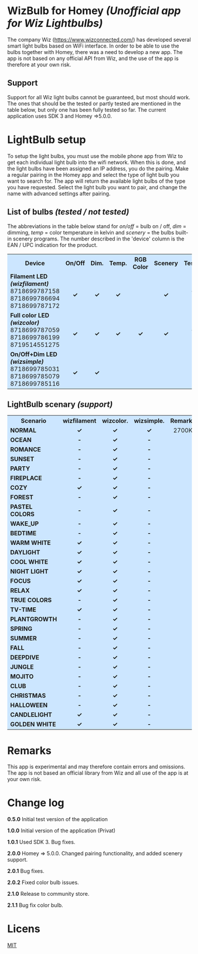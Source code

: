 # WizBulb for Homey *(Unofficial app for Wiz Lightbulbs)*The company Wiz (https://www.wizconnected.com/) has developed several smart light bulbs based on WiFi interface. In order to be able to use the bulbs together with Homey, there was a need to develop a new app. The app is not based on any official API from Wiz, and the use of the app is therefore at your own risk.## SupportSupport for all Wiz light bulbs cannot be guaranteed, but most should work. The ones that should be the tested or partly tested are mentioned in the table below, but only one has been fully tested so far. The current application uses SDK 3 and Homey =>5.0.0.# LightBulb setupTo setup the light bulbs, you must use the mobile phone app from Wiz to get each individual light bulb into the wifi network. When this is done, and the light bulbs have been assigned an IP address, you do the pairing. Make a regular pairing in the Homey app and select the type of light bulb you want to search for. The app will return the available light bulbs of the type you have requested. Select the light bulb you want to pair, and change the name with advanced settings after pairing.## List of bulbs *(tested / not tested)*The abbreviations in the table below stand for *on/off* = bulb on / off, *dim* = dimming, *temp* = color temperature in kelvin and *scenery* = the bulbs built-in scenery programs. The number described in the 'device' column is the EAN / UPC indication for the product.<center><table style="background:#cce6ff">  <tr>    <th style="width:150px">Device</th>    <th  style="width:75px">On/Off</th>    <th  style="width:75px">Dim.</th>    <th  style="width:75px">Temp.</th>    <th  style="width:75px">RGB Color</th>    <th  style="width:75px">Scenery</th>    <th  style="width:75px">Tested</th>  </tr>  <tr>    <td><b>Filament LED<br><i>(wizfilament)</i></b>  <br>8718699787158<br>8718699786694<br>8718699787172</td>    <td style="text-align:center"><br><b>&checkmark;</b></td>    <td style="text-align:center"><br><b>&checkmark;</b></td>    <td style="text-align:center"><br><b>&checkmark;</b></td>    <td style="text-align:center"> </td>    <td style="text-align:center"><br><b>&checkmark;</b></td>    <td style="text-align:center"><br><br><b>&checkmark;</b><br>-<br>-</td>  </tr>  <tr>    <td><b>Full color LED<br><i>(wizcolor)</i></b><br>8718699787059<br>8718699786199<br>8719514551275</td>    <td style="text-align:center"><br><b>&checkmark;</b></td>    <td style="text-align:center"><br><b>&checkmark;</b></td>    <td style="text-align:center"><br><b>&checkmark;</b></td>    <td style="text-align:center"><br><b>&checkmark;</b></td>    <td style="text-align:center"><br><b>&checkmark;</b></td>    <td style="text-align:center"><br><br><b>&checkmark;</b><br>-<br>-</td>  </tr><tr>    <td><b>On/Off+Dim LED<br><i>(wizsimple)</i></b><br>8718699785031<br>8718699785079<br>8718699785116</td>    <td style="text-align:center"><br><b>&checkmark;</b></td>    <td style="text-align:center"><br><b>&checkmark;</b></td>    <td style="text-align:center"><br><b></b></td>    <td style="text-align:center"><br><b></b></td>    <td style="text-align:center"><br><b></b></td>    <td style="text-align:center"><br><br>-<br>-<br>-</td>  </tr></table></center>## LightBulb scenary *(support)*<center><table style="background:#cce6ff">  <tr>    <th style="width:150px">Scenario</th>    <th  style="width:100px">wizfilament</th>    <th  style="width:100px">wizcolor.</th>    <th  style="width:100px">wizsimple.</th>    <th  style="width:100px">Remarks</th>  </tr>  <tr>    <td><b>NORMAL</b></td>    <td style="text-align:center"><b>&checkmark;</b></td>    <td style="text-align:center"><b>&checkmark;</b></td>    <td style="text-align:center"><b>&checkmark;</b></td>    <td style="text-align:center">2700K</td>  </tr>  <tr>    <td><b>OCEAN</b></td>    <td style="text-align:center"><b>-</b></td>    <td style="text-align:center"><b>&checkmark;</b></td>    <td style="text-align:center"><b>-</b></td>    <td style="text-align:center"> </td>  </tr>  <tr>    <td><b>ROMANCE</b></td>    <td style="text-align:center"><b>-</b></td>    <td style="text-align:center"><b>&checkmark;</b></td>    <td style="text-align:center"><b>-</b></td>    <td style="text-align:center"> </td>  </tr>  <tr>    <td><b>SUNSET</b></td>    <td style="text-align:center"><b>-</b></td>    <td style="text-align:center"><b>&checkmark;</b></td>    <td style="text-align:center"><b>-</b></td>    <td style="text-align:center"> </td>  </tr>  <tr>    <td><b>PARTY</b></td>    <td style="text-align:center"><b>-</b></td>    <td style="text-align:center"><b>&checkmark;</b></td>    <td style="text-align:center"><b>-</b></td>    <td style="text-align:center"> </td>  </tr>  <tr>    <td><b>FIREPLACE</b></td>    <td style="text-align:center"><b>-</b></td>    <td style="text-align:center"><b>&checkmark;</b></td>    <td style="text-align:center"><b>-</b></td>    <td style="text-align:center"> </td>  </tr>  <tr>    <td><b>COZY</b></td>    <td style="text-align:center"><b>&checkmark;</b></td>    <td style="text-align:center"><b>&checkmark;</b></td>    <td style="text-align:center"><b>-</b></td>    <td style="text-align:center"> </td>  </tr>  <tr>    <td><b>FOREST</b></td>    <td style="text-align:center"><b>-</b></td>    <td style="text-align:center"><b>&checkmark;</b></td>    <td style="text-align:center"><b>-</b></td>    <td style="text-align:center"> </td>  </tr>  <tr>    <td><b>PASTEL COLORS</b></td>    <td style="text-align:center"><b>-</b></td>    <td style="text-align:center"><b>&checkmark;</b></td>    <td style="text-align:center"><b>-</b></td>    <td style="text-align:center"> </td>  </tr>  <tr>    <td><b>WAKE_UP</b></td>    <td style="text-align:center"><b>-</b></td>    <td style="text-align:center"><b>&checkmark;</b></td>    <td style="text-align:center"><b>-</b></td>    <td style="text-align:center"> </td>  </tr>  <tr>    <td><b>BEDTIME</b></td>    <td style="text-align:center"><b>-</b></td>    <td style="text-align:center"><b>&checkmark;</b></td>    <td style="text-align:center"><b>-</b></td>    <td style="text-align:center"> </td>  </tr>  <tr>    <td><b>WARM WHITE</b></td>    <td style="text-align:center"><b>&checkmark;</b></td>    <td style="text-align:center"><b>&checkmark;</b></td>    <td style="text-align:center"><b>-</b></td>    <td style="text-align:center"> </td>  </tr>  <tr>    <td><b>DAYLIGHT</b></td>    <td style="text-align:center"><b>&checkmark;</b></td>    <td style="text-align:center"><b>&checkmark;</b></td>    <td style="text-align:center"><b>-</b></td>    <td style="text-align:center"> </td>  </tr>  <tr>    <td><b>COOL WHITE</b></td>    <td style="text-align:center"><b>&checkmark;</b></td>    <td style="text-align:center"><b>&checkmark;</b></td>    <td style="text-align:center"><b>-</b></td>    <td style="text-align:center"> </td>  </tr>  <tr>    <td><b>NIGHT LIGHT</b></td>    <td style="text-align:center"><b>&checkmark;</b></td>    <td style="text-align:center"><b>&checkmark;</b></td>    <td style="text-align:center"><b>-</b></td>    <td style="text-align:center"> </td>  </tr>  <tr>    <td><b>FOCUS</b></td>    <td style="text-align:center"><b>&checkmark;</b></td>    <td style="text-align:center"><b>&checkmark;</b></td>    <td style="text-align:center"><b>-</b></td>    <td style="text-align:center"> </td>  </tr>  <tr>    <td><b>RELAX</b></td>    <td style="text-align:center"><b>&checkmark;</b></td>    <td style="text-align:center"><b>&checkmark;</b></td>    <td style="text-align:center"><b>-</b></td>    <td style="text-align:center"> </td>  </tr>  <tr>    <td><b>TRUE COLORS</b></td>    <td style="text-align:center"><b>-</b></td>    <td style="text-align:center"><b>&checkmark;</b></td>    <td style="text-align:center"><b>-</b></td>    <td style="text-align:center"> </td>  </tr>  <tr>    <td><b>TV-TIME</b></td>    <td style="text-align:center"><b>&checkmark;</b></td>    <td style="text-align:center"><b>&checkmark;</b></td>    <td style="text-align:center"><b>-</b></td>    <td style="text-align:center"> </td>  </tr>  <tr>    <td><b>PLANTGROWTH</b></td>    <td style="text-align:center"><b>-</b></td>    <td style="text-align:center"><b>&checkmark;</b></td>    <td style="text-align:center"><b>-</b></td>    <td style="text-align:center"> </td>  </tr>  <tr>    <td><b>SPRING</b></td>    <td style="text-align:center"><b>-</b></td>    <td style="text-align:center"><b>&checkmark;</b></td>    <td style="text-align:center"><b>-</b></td>    <td style="text-align:center"> </td>  </tr>  <tr>    <td><b>SUMMER</b></td>    <td style="text-align:center"><b>-</b></td>    <td style="text-align:center"><b>&checkmark;</b></td>    <td style="text-align:center"><b>-</b></td>    <td style="text-align:center"> </td>  </tr>  <tr>    <td><b>FALL</b></td>    <td style="text-align:center"><b>-</b></td>    <td style="text-align:center"><b>&checkmark;</b></td>    <td style="text-align:center"><b>-</b></td>    <td style="text-align:center"> </td>  </tr>  <tr>    <td><b>DEEPDIVE</b></td>    <td style="text-align:center"><b>-</b></td>    <td style="text-align:center"><b>&checkmark;</b></td>    <td style="text-align:center"><b>-</b></td>    <td style="text-align:center"> </td>  </tr>  <tr>    <td><b>JUNGLE</b></td>    <td style="text-align:center"><b>-</b></td>    <td style="text-align:center"><b>&checkmark;</b></td>    <td style="text-align:center"><b>-</b></td>    <td style="text-align:center"> </td>  </tr>  <tr>    <td><b>MOJITO</b></td>    <td style="text-align:center"><b>-</b></td>    <td style="text-align:center"><b>&checkmark;</b></td>    <td style="text-align:center"><b>-</b></td>    <td style="text-align:center"> </td>  </tr>  <tr>    <td><b>CLUB</b></td>    <td style="text-align:center"><b>-</b></td>    <td style="text-align:center"><b>&checkmark;</b></td>    <td style="text-align:center"><b>-</b></td>    <td style="text-align:center"> </td>  </tr>  <tr>    <td><b>CHRISTMAS</b></td>    <td style="text-align:center"><b>-</b></td>    <td style="text-align:center"><b>&checkmark;</b></td>    <td style="text-align:center"><b>-</b></td>    <td style="text-align:center"> </td>  </tr>  <tr>    <td><b>HALLOWEEN</b></td>    <td style="text-align:center"><b>-</b></td>    <td style="text-align:center"><b>&checkmark;</b></td>    <td style="text-align:center"><b>-</b></td>    <td style="text-align:center"> </td>  </tr>  <tr>    <td><b>CANDLELIGHT</b></td>    <td style="text-align:center"><b>&checkmark;</b></td>    <td style="text-align:center"><b>&checkmark;</b></td>    <td style="text-align:center"><b>-</b></td>    <td style="text-align:center"> </td>  </tr>  <tr>    <td><b>GOLDEN WHITE</b></td>    <td style="text-align:center"><b>&checkmark;</b></td>    <td style="text-align:center"><b>&checkmark;</b></td>    <td style="text-align:center"><b>-</b></td>    <td style="text-align:center"> </td>  </tr></table></center># RemarksThis app is experimental and may therefore contain errors and omissions. The app is not based an official library from Wiz and all use of the app is at your own risk.# Change log**0.5.0** Initial test version of the application**1.0.0** Initial version of the application (Privat)**1.0.1** Used SDK 3. Bug fixes.**2.0.0** Homey => 5.0.0. Changed pairing functionality, and added scenery support.**2.0.1** Bug fixes.**2.0.2** Fixed color bulb issues.**2.1.0** Release to community store.**2.1.1** Bug fix color bulb.# Licens[MIT](https://github.com)